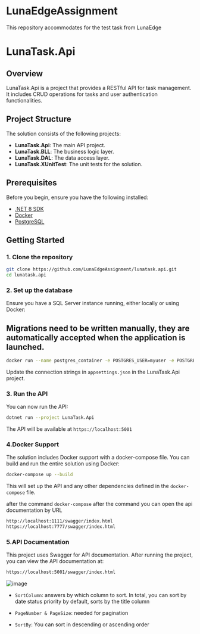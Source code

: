 # LunaEdgeAssignment
 This repository accommodates for the test task from LunaEdge


 # LunaTask.Api

## Overview

LunaTask.Api is a project that provides a RESTful API for task management. It includes CRUD operations for tasks and user authentication functionalities.

## Project Structure

The solution consists of the following projects:

- **LunaTask.Api**: The main API project.
- **LunaTask.BLL**: The business logic layer.
- **LunaTask.DAL**: The data access layer.
- **LunaTask.XUnitTest**: The unit tests for the solution.

## Prerequisites


Before you begin, ensure you have the following installed:

- [.NET 8 SDK](https://dotnet.microsoft.com/download/dotnet/8.0)
- [Docker](https://www.docker.com/)
- [PostgreSQL](https://www.postgresql.org/download/)

## Getting Started

### 1. Clone the repository

```sh
git clone https://github.com/LunaEdgeAssignment/lunatask.api.git
cd lunatask.api
```
### 2. Set up the database
Ensure you have a SQL Server instance running, either locally or using Docker:

## Migrations need to be written manually, they are automatically accepted when the application is launched.

```sh
docker run --name postgres_container -e POSTGRES_USER=myuser -e POSTGRES_PASSWORD=mypassword -e POSTGRES_DB=mydatabase -p 5432:5432 -d postgres:latest
```
Update the connection strings in `appsettings.json` in the LunaTask.Api project.

### 3. Run the API
You can now run the API:

```sh
dotnet run --project LunaTask.Api
```
The API will be available at `https://localhost:5001`

### 4.Docker Support
The solution includes Docker support with a docker-compose file. You can build and run the entire solution using Docker:

```sh
docker-compose up --build
```
This will set up the API and any other dependencies defined in the `docker-compose` file.

after the command `docker-compose`
after the command you can open the api documentation by URL

```sh
http://localhost:1111/swagger/index.html
https://localhost:7777/swagger/index.html
```

### 5.API Documentation
This project uses Swagger for API documentation. After running the project, you can view the API documentation at:

```sh
https://localhost:5001/swagger/index.html
```

![image](https://github.com/user-attachments/assets/6bc04a29-12b4-4966-ae6e-8d77f3e7c432)
- `SortColumn`: answers by which column to sort. In total, you can sort by
date
status
priority
by default, sorts by the title column

-  `PageNumber & PageSize`: needed for pagination

-  `SortBy`: You can sort in descending or ascending order 


  
